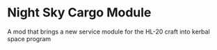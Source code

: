# Night Sky Cargo Module
A mod that brings a new service module for the HL-20 craft into kerbal space program
